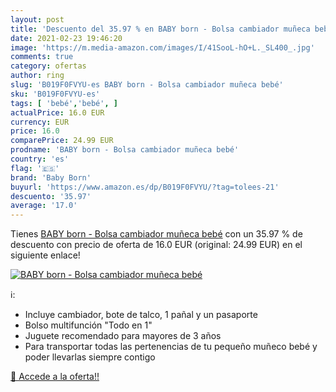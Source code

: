 ```yaml
---
layout: post
title: 'Descuento del 35.97 % en BABY born - Bolsa cambiador muñeca bebé'
date: 2021-02-23 19:46:20
image: 'https://m.media-amazon.com/images/I/41SooL-hO+L._SL400_.jpg'
comments: true
category: ofertas
author: ring
slug: 'B019F0FVYU-es BABY born - Bolsa cambiador muñeca bebé'
sku: 'B019F0FVYU-es'
tags: [ 'bebé','bebé', ]
actualPrice: 16.0 EUR
currency: EUR
price: 16.0
comparePrice: 24.99 EUR
prodname: 'BABY born - Bolsa cambiador muñeca bebé'
country: 'es'
flag: '🇪🇸'
brand: 'Baby Born'
buyurl: 'https://www.amazon.es/dp/B019F0FVYU/?tag=tolees-21'
descuento: '35.97'
average: '17.0'
---
```


Tienes [BABY born - Bolsa cambiador muñeca bebé](https://www.amazon.es/dp/B019F0FVYU/?tag=tolees-21) con un 35.97 % de descuento con precio de oferta de 16.0 EUR (original: 24.99 EUR) en el siguiente enlace!

[![BABY born - Bolsa cambiador muñeca bebé](https://m.media-amazon.com/images/I/41SooL-hO+L._SL400_.jpg)](https://www.amazon.es/dp/B019F0FVYU/?tag=tolees-21)

ℹ️:

- Incluye cambiador, bote de talco, 1 pañal y un pasaporte
- Bolso multifunción "Todo en 1"
- Juguete recomendado para mayores de 3 años
- Para transportar todas las pertenencias de tu pequeño muñeco bebé y poder llevarlas siempre contigo

[🛒 Accede a la oferta!!](https://www.amazon.es/dp/B019F0FVYU/?tag=tolees-21)
